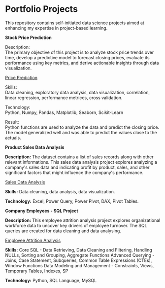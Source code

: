 # Portfolio Projects
This repository contains self-initiated data science projects aimed at enhancing my expertise in project-based learning.

**Stock Price Prediction**

Description:<br>
The primary objective of this project is to analyze stock price trends over time, develop a predictive model to forecast closing prices, evaluate its performance using key metrics, and derive actionable insights through data visualization.

[Price Prediction](https://github.com/JD-Insight/Data-Science-Projects/blob/main/Price%20Prediction%20Project.ipynb)

Skills:<br>
Data cleaning, exploratory data analysis, data visualization, correlation, linear regression, performance metrices, cross validation.

Technology:<br>
Python, Numpy, Pandas, Matplotlib, Seaborn, Scikit-Learn

Result:<br>
Python functions are used to analyze the data and predict the closing price. The model generalized well and was able to predict the values close to the actuals.


**Product Sales Data Analysis**

**Description:**
The dataset contains a list of sales records along with other relevant informations. This sales data analysis project explores analyzing a company's sales data and indicating profit by product, sales, and other significant factors that might influence the company's performance.

[Sales Data Analysis](https://github.com/JD-Insight/Data-Science-Projects/blob/main/Product%20Sales%20Data%20Analysis.png)

**Skills:**
Data cleaning, data analysis, data visualization.

**Technology:**
Excel, Power Query, Power Pivot, DAX, Pivot Tables.

**Company Employees - SQL Project**

**Description:**
This employee attrition analysis project explores organizational workforce data to uncover key drivers of employee turnover. The SQL queries are created for data cleaning and data analysing.

[Employee Attrition Analysis](https://github.com/JD-Insight/Data-Science-Projects/tree/main/Advanced%20SQL%20for%20Data%20Analysis)

**Skills:**
Core SQL - Data Retrieving, Data Cleaning and Filtering, Handling NULLs, Sorting and Grouping, Aggregate Functions
Advanced Querying - Joins, Case Statement, Subqueries, Common Table Expressions (CTEs), Window Functions
Data Modeling and Management - Constraints, Views, Temporary Tables, Indexes, SP

**Technology:**
Python, SQL Language, MySQL
